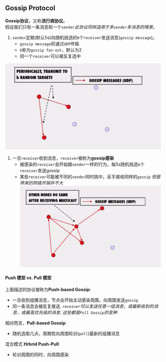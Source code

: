## Gossip Protocol

**Gossip协议**，又称**流行病协议**。<br>
假设我们只有一条消息和一个`sender`*此协议同样适用于多`sender`多消息的情景*。

1. `sender`定期(默认5s)向随机挑选的`b`个`receiver`发送消息(`gossip message`)。
   + `gossip message`将通过`UDP`传输
   + `b`称为`gossip fan-out`，默认为2
   + 同一个`receiver`可以被反复选中

![](https://github.com/ZhangShiqiu1993/notes/raw/master/cloud/12.Gossip%20Protocol/assets/1.png)

1. 一旦`receiver`收到消息，`receiver`被称为**gossip感染**
   + 被感染的`receiver`会开始跟`sender`一样的行为，每5s随机挑选`b`个`receiver`发送gossip
   + 某些`receiver`可能被不同的`sender`同时挑中，反手接收同样的`gossip` *但是带来的网络开销并不大*
![](https://github.com/ZhangShiqiu1993/notes/raw/master/cloud/12.Gossip%20Protocol/assets/2.png)

#### Push 模型 vs. Pull 模型

上面描述的协议被称为**Push-based Gossip**:
+ 一旦收到组播消息，节点会开始主动感染周围，向周围发送`gossip`
+ 同一条消息会被反复推送. *`receiver`可以发送任意一组消息，或最新收到的消息，或最高优先级的消息. 这些都是`Pull Gossip`的变种*

相对而言，**Pull-based Gossip**:
+ 随机选取几点，周期性向周围轮训(`poll`)最新的组播消息

混合模式 **Hrbrid Push-Pull**:
+ 轮训周围的同时，向周围感染


